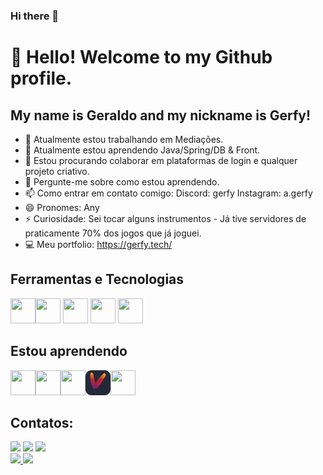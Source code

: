 ### Hi there 👋

# 👋 Hello! Welcome to my Github profile.
## My name is Geraldo and my nickname is Gerfy!

- 🔭 Atualmente estou trabalhando em Mediações.
- 🌱 Atualmente estou aprendendo Java/Spring/DB & Front.
- 👯 Estou procurando colaborar em plataformas de login e qualquer projeto criativo.
- 💬 Pergunte-me sobre como estou aprendendo.
- 📫 Como entrar em contato comigo:  Discord: gerfy Instagram: a.gerfy
- 😄 Pronomes: Any
- ⚡ Curiosidade: Sei tocar alguns instrumentos - Já tive servidores de praticamente 70% dos jogos que já joguei.
- 💻 Meu portfolio: https://gerfy.tech/

## Ferramentas e Tecnologias
<img src="https://user-images.githubusercontent.com/25181517/183898054-b3d693d4-dafb-4808-a509-bab54cf5de34.png" width="40" height="40" /><img src="https://user-images.githubusercontent.com/25181517/189715289-df3ee512-6eca-463f-a0f4-c10d94a06b2f.png" width="40" height="40" /> <img src="https://user-images.githubusercontent.com/25181517/192109061-e138ca71-337c-4019-8d42-4792fdaa7128.png" width="40" height="40" /> <img src="https://user-images.githubusercontent.com/25181517/117201470-f6d56780-adec-11eb-8f7c-e70e376cfd07.png" width="40" height="40" /> <img src="https://user-images.githubusercontent.com/25181517/117201156-9a724800-adec-11eb-9a9d-3cd0f67da4bc.png" width="40" height="40" /> 



## Estou aprendendo
<img src="https://user-images.githubusercontent.com/25181517/117201156-9a724800-adec-11eb-9a9d-3cd0f67da4bc.png" width="40" height="40" /><img src="https://user-images.githubusercontent.com/25181517/117447155-6a868a00-af3d-11eb-9cfe-245df15c9f3f.png" width="40" height="40" /><img src="https://user-images.githubusercontent.com/25181517/117208736-bdedc080-adf5-11eb-912f-61c7d43705f6.png" width="40" height="40" /><img src="https://raw.githubusercontent.com/tandpfun/skill-icons/main/icons/Maven-Dark.svg" width="40" height="40" /><img src="https://user-images.githubusercontent.com/25181517/183898674-75a4a1b1-f960-4ea9-abcb-637170a00a75.png" width="40" height="40" />



## Contatos:

<div>
<a href="https://instagram.com/a.gerfy" target="_blank"><img loading="lazy" src="https://img.shields.io/badge/-Instagram-%23E4405F?style=for-the-badge&logo=instagram&logoColor=white" target="_blank"></a>
<a href="https://www.twitch.tv/Gerfyn" target="_blank"><img loading="lazy" src="https://img.shields.io/badge/Twitch-9146FF?style=for-the-badge&logo=twitch&logoColor=white" target="_blank"></a>
<a href="https://www.linkedin.com/in/geraldoaafilho" target="_blank"><img loading="lazy" src="https://img.shields.io/badge/-LinkedIn-%230077B5?style=for-the-badge&logo=linkedin&logoColor=white" target="_blank"></a>   
</div>

<div>
<a href="https://github.com/Gerfy1">
<img loading="lazy" height="180em" src="https://github-readme-stats.vercel.app/api/top-langs/?username=Gerfy1&layout=compact&langs_count=7&theme=dracula"/>
<img loading="lazy" height="180em" src="https://github-readme-stats.vercel.app/api?username=Gerfy1&show_icons=true&theme=dracula&include_all_commits=true&count_private=true"/>
</div>


